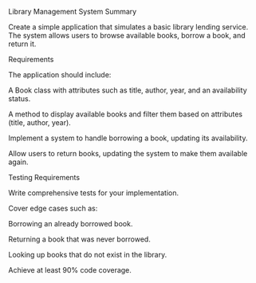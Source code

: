 Library Management System
Summary

Create a simple application that simulates a basic library lending service.
The system allows users to browse available books, borrow a book, and return it.

Requirements

The application should include:

A Book class with attributes such as title, author, year, and an availability status.

A method to display available books and filter them based on attributes (title, author, year).

Implement a system to handle borrowing a book, updating its availability.

Allow users to return books, updating the system to make them available again.

Testing Requirements

Write comprehensive tests for your implementation.

Cover edge cases such as:

Borrowing an already borrowed book.

Returning a book that was never borrowed.

Looking up books that do not exist in the library.

Achieve at least 90% code coverage.